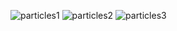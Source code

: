 ![particles1](https://user-images.githubusercontent.com/42772160/177004621-c6f2d602-2cd8-440e-bff4-b4a742257fa6.png)
![particles2](https://user-images.githubusercontent.com/42772160/177004624-42cf9da5-6b67-490c-acca-3810136a8d90.png)
![particles3](https://user-images.githubusercontent.com/42772160/177004629-2cee0fb7-80d0-4f0a-8676-412db9404d07.png)
